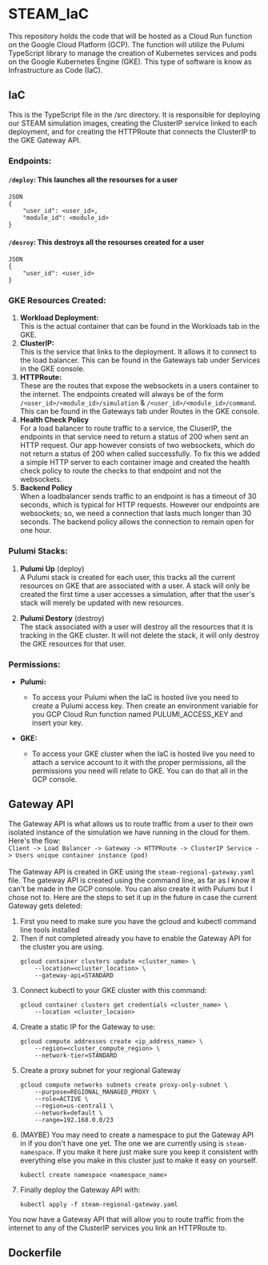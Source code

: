 # STEAM_IaC
This repository holds the code that will be hosted as a Cloud Run function on the Google Cloud Platform (GCP). The function will utilize the Pulumi TypeScript library to manage the creation of Kubernetes services and pods on the Google Kubernetes Engine (GKE). This type of software is know as Infrastructure as Code (IaC). 

## IaC
This is the TypeScript file in the /src directory. It is responsible for deploying our STEAM simulation images, creating the ClusterIP service linked to each deployment, 
and for creating the HTTPRoute that connects the ClusterIP to the GKE Gateway API. 
### Endpoints: 
#### `/deploy`: This launches all the resourses for a user
```
JSON
{
    "user_id": <user_id>,
    "module_id": <module_id>
}
```
#### `/desroy`: This destroys all the resourses created for a user 
```
JSON
{
    "user_id": <user_id>
}
```

### GKE Resources Created: 
1) **Workload Deployment:** <br>
This is the actual container that can be found in the Workloads tab in the GKE. 
2) **ClusterIP:** <br>
This is the service that links to the deployment. It allows it to connect to the load balancer. This can be found in the Gateways tab under Services in the GKE console. 
3) **HTTPRoute:** <br>
These are the routes that expose the websockets in a users container to the internet. The endpoints created will always be of the form `/<user_id>/<module_id>/simulation` & `/<user_id>/<module_id>/command`. This can be found in the Gateways tab under Routes in the GKE console. 
4) **Health Check Policy** <br>
For a load balancer to route traffic to a service, the CluserIP, the endpoints in that service need to return a status of 200 when sent an HTTP request. Our app however consists of two websockets, which do not return a status of 200 when called successfully. To fix this we added a simple HTTP server to each container image and created the health check policy to route the checks to that endpoint and not the websockets. 
5) **Backend Policy** <br> 
When a loadbalancer sends traffic to an endpoint is has a timeout of 30 seconds, which is typical for HTTP requests. However our endpoints are websockets; so, we need a connection that lasts much longer than 30 seconds. The backend policy allows the connection to remain open for one hour. 

### Pulumi Stacks: 
1) **Pulumi Up** (deploy) <br>
A Pulumi stack is created for each user, this tracks all the current resources on GKE that are associated with a user. A stack will only be created the first time a user accesses a simulation, after that the user's stack will merely be updated with new resources.

2) **Pulumi Destory** (destroy) <br> 
The stack associated with a user will destroy all the resources that it is tracking in the GKE cluster. It will not delete the stack, it will only destroy the GKE resources for that user. 

### Permissions: 
* **Pulumi:**
    * To access your Pulumi when the IaC is hosted live you need to create a Pulumi access key. Then create an environment variable for you GCP Cloud Run function named PULUMI_ACCESS_KEY and insert your key. 

* **GKE:** 
    * To access your GKE cluster when the IaC is hosted live you need to attach a service account to it with the proper permissions, all the permissions you need will relate to GKE. You can do that all in the GCP console. 

## Gateway API
The Gateway API is what allows us to route traffic from a user to their own isolated instance of the simulation we have running in the cloud for them. Here's the flow:<br> 
`Client -> Load Balancer -> Gateway -> HTTPRoute -> ClusterIP Service -> Users unique container instance (pod)` <br><br>
The Gateway API is created in GKE using the `steam-regional-gateway.yaml` file. The gateway API is created using the command line, as far as I know it can't be made in the GCP console. 
You can also create it with Pulumi but I chose not to. Here are the steps to set it up in the future in case the current Gateway gets deleted: 
1. First you need to make sure you have the gcloud and kubectl command line tools installed 
2. Then if not completed already you have to enable the Gateway API for the cluster you are using. 
    ```
    gcloud container clusters update <cluster_name> \
        --location=<cluster_location> \
        --gateway-api=STANDARD 
    ```
3. Connect kubectl to your GKE cluster with this command: <br>
    ```
    gcloud container clusters get credentials <cluster_name> \
        --location <cluster_locaion> 
    ```
4. Create a static IP for the Gateway to use: <br>
    ```
    gcloud compute addresses create <ip_address_name> \
        --region=<cluster_compute_region> \
        --network-tier=STANDARD
    ```
5. Create a proxy subnet for your regional Gateway <br>
    ```
    gcloud compute networks subnets create proxy-only-subnet \
        --purpose=REGIONAL_MANAGED_PROXY \
        --role=ACTIVE \
        --region=us-central1 \
        --network=default \
        --range=192.168.0.0/23
    ```
6. (MAYBE) You may need to create a namespace to put the Gateway API in if you don't have one yet. The one we are currently using is `steam-namespace`. If you make it here just make sure you keep it consistent 
with everything else you make in this cluster just to make it easy on yourself. <br>
    ```
    kubectl create namespace <namespace_name>
    ```
7. Finally deploy the Gateway API with: <br>
    ```
    kubectl apply -f steam-regional-gateway.yaml
    ```
You now have a Gateway API that will allow you to route traffic from the internet to any of the ClusterIP services you link an HTTPRoute to. 

## Dockerfile